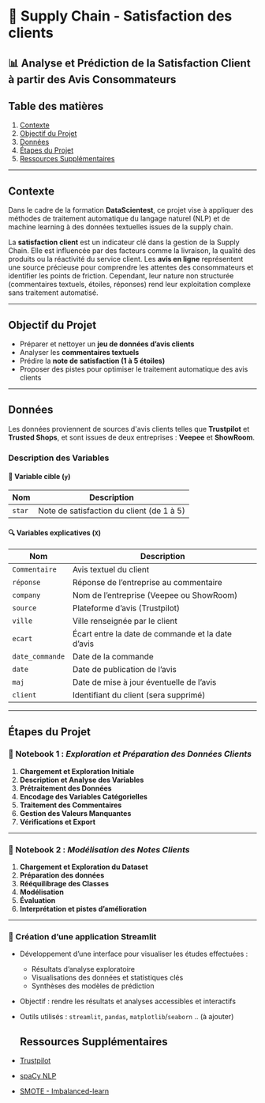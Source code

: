 # 🚀 Supply Chain - Satisfaction des clients
## 📊 Analyse et Prédiction de la Satisfaction Client à partir des Avis Consommateurs

## Table des matières  
1. [Contexte](#contexte)  
2. [Objectif du Projet](#objectif-du-projet)  
3. [Données](#données)  
4. [Étapes du Projet](#étapes-du-projet)  
5. [Ressources Supplémentaires](#ressources-supplémentaires)

---

## Contexte

Dans le cadre de la formation **DataScientest**, ce projet vise à appliquer des méthodes de traitement automatique du langage naturel (NLP) et de machine learning à des données textuelles issues de la supply chain.

La **satisfaction client** est un indicateur clé dans la gestion de la Supply Chain. Elle est influencée par des facteurs comme la livraison, la qualité des produits ou la réactivité du service client. Les **avis en ligne** représentent une source précieuse pour comprendre les attentes des consommateurs et identifier les points de friction. Cependant, leur nature non structurée (commentaires textuels, étoiles, réponses) rend leur exploitation complexe sans traitement automatisé.

---

## Objectif du Projet

- Préparer et nettoyer un **jeu de données d’avis clients**  
- Analyser les **commentaires textuels**
- Prédire la **note de satisfaction (1 à 5 étoiles)**
- Proposer des pistes pour optimiser le traitement automatique des avis clients

---

## Données

Les données proviennent de sources d'avis clients telles que **Trustpilot** et **Trusted Shops**, et sont issues de deux entreprises : **Veepee** et **ShowRoom**.

### Description des Variables

#### 🎯 Variable cible (`y`)
| Nom   | Description |
|-------|-------------|
| `star` | Note de satisfaction du client (de 1 à 5) |

#### 🔍 Variables explicatives (`X`)
| Nom              | Description |
|------------------|-------------|
| `Commentaire`    | Avis textuel du client |
| `réponse`        | Réponse de l’entreprise au commentaire |
| `company`        | Nom de l’entreprise (Veepee ou ShowRoom) |
| `source`         | Plateforme d’avis (Trustpilot) |
| `ville`          | Ville renseignée par le client |
| `ecart`          | Écart entre la date de commande et la date d’avis |
| `date_commande`  | Date de la commande |
| `date`           | Date de publication de l’avis |
| `maj`            | Date de mise à jour éventuelle de l’avis |
| `client`         | Identifiant du client (sera supprimé) |

---

## Étapes du Projet

### 📒 Notebook 1 : *Exploration et Préparation des Données Clients*

1. **Chargement et Exploration Initiale**
2. **Description et Analyse des Variables**
3. **Prétraitement des Données**
4. **Encodage des Variables Catégorielles**
5. **Traitement des Commentaires**
6. **Gestion des Valeurs Manquantes**
7. **Vérifications et Export**

---

### 🤖 Notebook 2 : *Modélisation des Notes Clients*

1. **Chargement et Exploration du Dataset**
2. **Préparation des données**
3. **Rééquilibrage des Classes**
4. **Modélisation**
5. **Évaluation**
6. **Interprétation et pistes d’amélioration**

---

### 📱 Création d’une application Streamlit

- Développement d’une interface pour visualiser les études effectuées :  
  - Résultats d’analyse exploratoire  
  - Visualisations des données et statistiques clés  
  - Synthèses des modèles de prédiction  
- Objectif : rendre les résultats et analyses accessibles et interactifs  
- Outils utilisés : `streamlit`, `pandas`, `matplotlib`/`seaborn`  .. (à ajouter)

  ## Ressources Supplémentaires

- [Trustpilot](https://www.trustpilot.com/)
- [spaCy NLP](https://spacy.io/)
- [SMOTE - Imbalanced-learn](https://imbalanced-learn.org/stable/over_sampling.html#smote)
